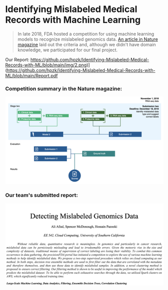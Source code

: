 # Identifying Mislabeled Medical Records with Machine Learning

> In late 2018, FDA hosted a competition for using machine learning models to recognize mislabeled genomics data. [An article in Nature magazine](https://github.com/hpzk/Identifying-Mislabeled-Medical-Records-with-ML/blob/main/docs/mislabeling_correction_challenge.pdf) laid out the criteria and, although we didn't have domain knowledge, we participated for our final project.   

Our Report: https://github.com/hpzk/Identifying-Mislabeled-Medical-Records-with-ML/blob/main/img/2.png)](https://github.com/hpzk/Identifying-Mislabeled-Medical-Records-with-ML/blob/main/Report.pdf

### Competition summary in the Nature magazine: 
[![alt text](https://github.com/hpzk/Identifying-Mislabeled-Medical-Records-with-ML/blob/main/img/1.png)](https://github.com/hpzk/Identifying-Mislabeled-Medical-Records-with-ML/blob/main/docs/mislabeling_correction_challenge.pdf)

### Our team's submitted report: 
[![alt text](https://github.com/hpzk/Identifying-Mislabeled-Medical-Records-with-ML/blob/main/img/2.png)](https://github.com/hpzk/Identifying-Mislabeled-Medical-Records-with-ML/blob/main/Report.pdf)
